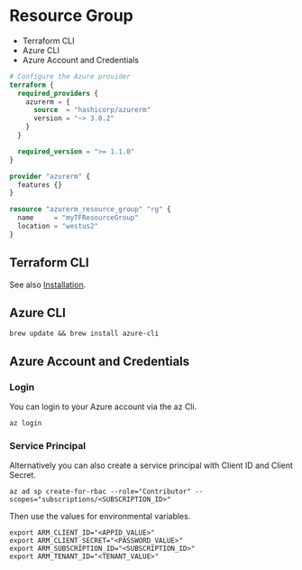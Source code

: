 # Resource Group

* Terraform CLI
* Azure CLI
* Azure Account and Credentials

```tf main.tf 
# Configure the Azure provider
terraform {
  required_providers {
    azurerm = {
      source  = "hashicorp/azurerm"
      version = "~> 3.0.2"
    }
  }

  required_version = ">= 1.1.0"
}

provider "azurerm" {
  features {}
}

resource "azurerm_resource_group" "rg" {
  name     = "myTFResourceGroup"
  location = "westus2"
}
```

## Terraform CLI

See also [Installation](/Preparations/Installation.md).

## Azure CLI

```
brew update && brew install azure-cli
```

## Azure Account and Credentials

### Login

You can login to your Azure account via the az Cli.

```
az login
```

### Service Principal

Alternatively you can also create a service principal with Client ID and Client Secret.

```
az ad sp create-for-rbac --role="Contributor" --scopes="subscriptions/<SUBSCRIPTION_ID>"

```

Then use the values for environmental variables.

```
export ARM_CLIENT_ID="<APPID_VALUE>"
export ARM_CLIENT_SECRET="<PASSWORD_VALUE>"
export ARM_SUBSCRIPTION_ID="<SUBSCRIPTION_ID>"
export ARM_TENANT_ID="<TENANT_VALUE>"
``` 

